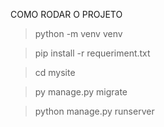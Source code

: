 COMO RODAR O PROJETO 

> python -m venv venv

> pip install -r requeriment.txt

> cd mysite

> py manage.py migrate

> python manage.py runserver